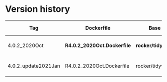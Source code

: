 # Version history

| Tag                         | Dockerfile                        | Base Image                 | RSPM checkpoint          |
|-----------------------------|-----------------------------------|----------------------------|--------------------------|
| 4.0.2_2020Oct               | **R4.0.2_2020Oct.Dockerfile**     | **rocker/tidyverse:4.0.2** | **#344 (2020-10-13)**    |
| 4.0.2_update2021Jan         | R4.0.2_2020Oct.Dockerfile         | rocker/tidyverse:4.0.2     | #344 (2020-10-13)        |
